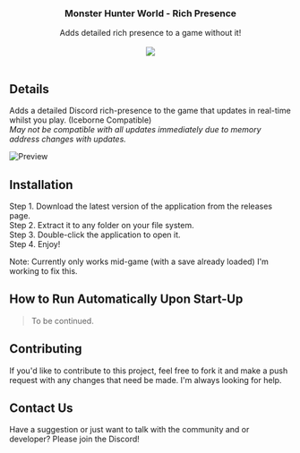 <div align="center">
  <h3>Monster Hunter World - Rich Presence</h3>
  <subtitle>Adds detailed rich presence to a game without it!</subtitle><br/></br>
  <a href="https://discord.gg/wG826KK">
    <img src="https://discordapp.com/api/guilds/606926504424767488/embed.png">
  </a>
</div><br/>

## Details
Adds a detailed Discord rich-presence to the game that updates in real-time whilst you play. (Iceborne Compatible)<br>
*May not be compatible with all updates immediately due to memory address changes with updates.*

![Preview](https://cdn.deltakiruentertainment.com/images/preview.png "Working preview")


## Installation
Step 1. Download the latest version of the application from the releases page.<br/>
Step 2. Extract it to any folder on your file system.<br/>
Step 3. Double-click the application to open it.<br/>
Step 4. Enjoy!<br/>

Note: Currently only works mid-game (with a save already loaded) I'm working to fix this.


## How to Run Automatically Upon Start-Up
> To be continued.


## Contributing
If you'd like to contribute to this project, feel free to fork it and make a push request with any changes that need be made. I'm always looking for help.


## Contact Us
Have a suggestion or just want to talk with the community and or developer? Please join the Discord!
